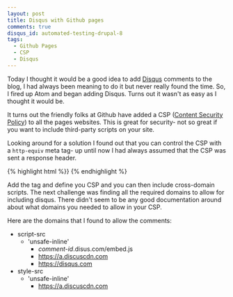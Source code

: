 ```yaml
---
layout: post
title: Disqus with Github pages
comments: true
disqus_id: automated-testing-drupal-8
tags:
  - Github Pages
  - CSP
  - Disqus
---
```


Today I thought it would be a good idea to add [Disqus](https://disqus.com) comments to the blog, I had always been meaning to do it but never really found the time. So, I fired up Atom and began adding Disqus. Turns out it wasn't as easy as I thought it would be.

It turns out the friendly folks at Github have added a CSP ([Content Security Policy](https://content-security-policy.com/)) to all the pages websites. This is great for security- not so great if you want to include third-party scripts on your site.

Looking around for a solution I found out that you can control the CSP with a `http-equiv` meta tag- up until now I had always assumed that the CSP was sent a response header.

{% highlight html %}}
<meta http-equiv="Content-Security-Policy" content="">
{% endhighlight %}

Add the tag and define you CSP and you can then include cross-domain scripts. The next challenge was finding all the required domains to allow for including disqus. There didn't seem to be any good documentation around about what domains you needed to allow in your CSP.

Here are the domains that I found to allow the comments:

- script-src
  - 'unsafe-inline'
    - _comment-id_.disus.com/embed.js
    - https://a.discuscdn.com
    - https://disqus.com
- style-src
  - 'unsafe-inline'
    - https://a.discuscdn.com
